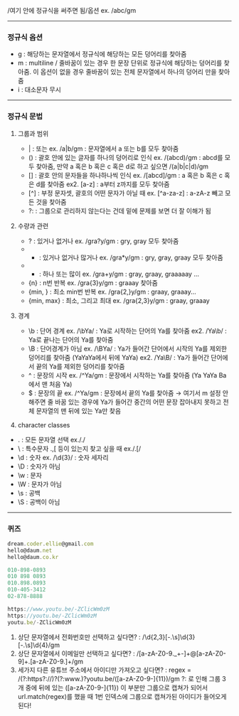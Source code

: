 /여기 안에 정규식을 써주면 됨/옵션
ex. /abc/gm

---

### 정규식 옵션

- g : 해당하는 문자열에서 정규식에 해당하는 모든 덩어리를 찾아줌
- m : multiline / 줄바꿈이 있는 경우 한 문장 단위로 정규식에 해당하는 덩어리를 찾아줌. 이 옵션이 없을 경우 줄바꿈이 있는 전체 문자열에서 하나의 덩어리 만을 찾아줌
- i : 대소문자 무시

---

### 정규식 문법

1. 그룹과 범위

   - | : 또는 ex. /a|b/gm : 문자열에서 a 또는 b를 모두 찾아줌
   - () : 괄호 안에 있는 글자를 하나의 덩어리로 인식
     ex. /(abcd)/gm : abcd를 모두 찾아줌, 만약 a 혹은 b 혹은 c 혹은 d로 하고 싶으면 /(a|b|c|d)/gm
   - [] : 괄호 안의 문자들을 하나하나씩 인식
     ex. /[abcd]/gm : a 혹은 b 혹은 c 혹은 d를 찾아줌
     ex2. [a-z] : a부터 z까지를 모두 찾아줌
   - [^] : 부정 문자셋, 괄호의 어떤 문자가 아닐 때
     ex. [^a-za-z] : a-zA-z 빼고 모든 것을 찾아줌
   - ?: : 그룹으로 관리하지 않는다는 건데 밑에 문제를 보면 더 잘 이해가 됨

2. 수량과 관련

   - ? : 있거나 없거나
     ex. /gra?y/gm : gry, gray 모두 찾아줌
   - - : 있거나 없거나 많거나
       ex. /gra\*y/gm : gry, gray, graay 모두 찾아줌
   - - : 하나 또는 많이
       ex. /gra+y/gm : gray, graay, graaaaay ...
   - {n} : n번 반복
     ex. /gra{3}y/gm : graaay 찾아줌
   - {min, } : 최소 min번 반복
     ex. /gra{2,}y/gm : graay, graaay...
   - {min, max} : 최소, 그리고 최대
     ex. /gra{2,3}y/gm : graay, graaay

3. 경계

   - \b : 단어 경계
     ex. /\bYa/ : Ya로 시작하는 단어의 Ya를 찾아줌
     ex2. /Ya\b/ : Ya로 끝나는 단어의 Ya를 찾아줌
   - \B : 단어경계가 아님
     ex. /\BYa/ : Ya가 들어간 단어에서 시작의 Ya를 제외한 덩어리를 찾아줌 (YaYaYa에서 뒤에 YaYa)
     ex2. /Ya\B/ : Ya가 들어간 단어에서 끝의 Ya를 제외한 덩어리를 찾아줌
   - ^ : 문장의 시작
     ex. /^Ya/gm : 문장에서 시작하는 Ya를 찾아줌 (Ya YaYa Ba 에서 맨 처음 Ya)
   - $ : 문장의 끝
     ex. /^Ya/gm : 문장에서 끝의 Ya를 찾아줌
     $\rightarrow$ 여기서 m 설정 안해주면 줄 바꿈 있는 경우에 Ya가 들어간 중간의 어떤 문장 잡아내지 못하고 전체 문자열의 맨 뒤에 있는 Ya만 찾음

4. character classes

- . : 모든 문자열 선택 ex././
- \ : 특수문자 .,[ 등이 있는지 찾고 싶을 때 ex./\.\[/
- \d : 숫자 ex. /\d{3}/ : 숫자 세자리
- \D : 숫자가 아님
- \w : 문자
- \W : 문자가 아님
- \s : 공백
- \S : 공백이 아님

---

### 퀴즈

```javascript
dream.coder.ellie@gmail.com
hello@daum.net
hello@daum.co.kr

010-898-0893
010 898 0893
010.898.0893
010-405-3412
02-878-8888

https://www.youtu.be/-ZClicWm0zM
https://youtu.be/-ZClicWm0zM
youtu.be/-ZClicWm0zM
```

1. 상단 문자열에서 전화번호만 선택하고 싶다면?
   : /\d{2,3}[-.\s]\d{3}[-.\s]\d{4}/gm
2. 상단 문자열에서 이메일만 선택하고 싶다면?
   : /[a-zA-Z0-9._+-]+@[a-zA-Z0-9]+\.[a-zA-Z0-9.]+/gm
3. 세가지 다른 유튜브 주소에서 아이디만 가져오고 싶다면?
   : regex = /(?:https?:\/\/)?(?:www\.)?youtu.be\/([a-zA-Z0-9-]{11})/gm
   ?: 로 인해 그룹 3개 중에 뒤에 있는 ([a-zA-Z0-9-]{11}) 이 부분만 그룹으로 캡쳐가 되어서
   url.match(regex)를 했을 때 1번 인덱스에 그룹으로 캡쳐가된 아이디가 들어오게 된다!
